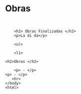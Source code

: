 <!DOCTYPE html>
<html> 
        
<img scr=![flor](https://github.com/ashnotshy1/Nanami/assets/143530775/a014c49b-0d0b-4e2c-9203-6c9bfaecb1a4)
/>

<head>
<title>Inicio</title>
</head>
        
<Body>
    <h1>Obras</h1>
        <img scr=![dog](https://github.com/ashnotshy1/Nanami/assets/143530775/b2e596e6-1cfa-4ef0-8c29-9cd433c74a05)
/>
        <img scr=![dog2](https://github.com/ashnotshy1/Nanami/assets/143530775/d5fdbc3e-d6af-4fdf-8e7e-d2408a0e341d)
/>
        <img scr= ![dog3](https://github.com/ashnotshy1/Nanami/assets/143530775/2224cdfd-f438-4e0c-90ae-9db8b74a2d60)/>
        <p> </p>
    
        <h2> Obras Finalizadas </h2>
        <p>La di da</p>

        <ul>

        <l1> 

    <h2>Obras </h2>
        
        <p> - </p>
    <p> - </p>
       <hr>
    </body>
    <html>
